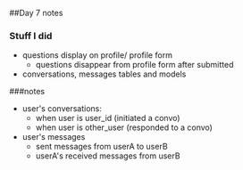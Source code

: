 ##Day 7 notes

### Stuff I did
+ questions display on profile/ profile form
  - questions disappear from profile form after submitted
+ conversations, messages tables and models

###notes
+ user's conversations:
  - when user is user_id (initiated a convo)
  - when user is other_user (responded to a convo)
+ user's messages
  - sent messages from userA to userB
  - userA's received messages from userB
